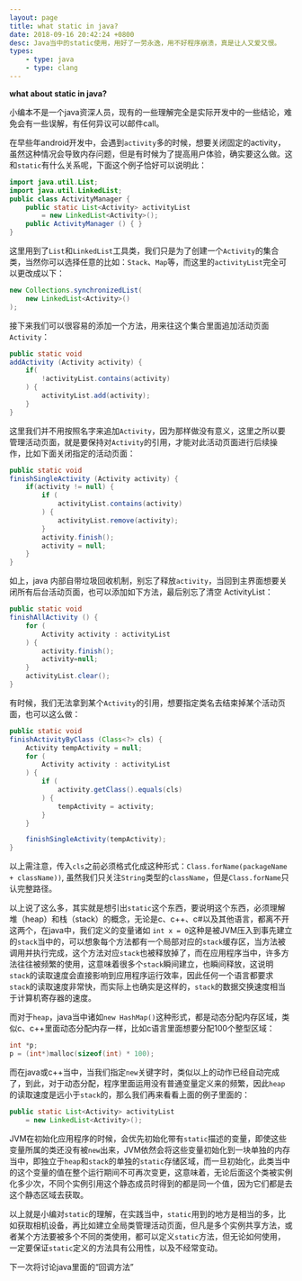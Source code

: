 ```yaml
---
layout: page
title: what static in java?
date: 2018-09-16 20:42:24 +0800
desc: Java当中的static使用，用好了一劳永逸，用不好程序崩溃，真是让人又爱又恨。
types:
    - type: java
    - type: clang
---
```


**what about static in java?**

小编本不是一个java资深人员，现有的一些理解完全是实际开发中的一些结论，难免会有一些误解，有任何异议可以邮件call。

在早些年android开发中，会遇到`activity`多的时候，想要关闭固定的activity，虽然这种情况会导致内存问题，但是有时候为了提高用户体验，确实要这么做。这和`static`有什么关系呢，下面这个例子恰好可以说明此：

```java
import java.util.List;
import java.util.LinkedList;
public class ActivityManager {
    public static List<Activity> activityList 
        = new LinkedList<Activity>();
    public ActivityManager () { }
}
```

这里用到了`List`和`LinkedList`工具类，我们只是为了创建一个`Activity`的集合类，当然你可以选择任意的比如：`Stack`、`Map`等，而这里的`activityList`完全可以更改成以下：

```java
new Collections.synchronizedList(
    new LinkedList<Activity>()
);
```

接下来我们可以很容易的添加一个方法，用来往这个集合里面追加活动页面`Activity`：

```java
public static void 
addActivity (Activity activity) {
    if(
        !activityList.contains(activity)
    ) {
        activityList.add(activity);
    }
}
```

这里我们并不用按照名字来追加`Activity`，因为那样做没有意义，这里之所以要管理活动页面，就是要保持对`Activity`的引用，才能对此活动页面进行后续操作，比如下面关闭指定的活动页面：

```java
public static void
finishSingleActivity (Activity activity) {
    if(activity != null) {
        if (
            activityList.contains(activity)
        ) {
            activityList.remove(activity);
        }
        activity.finish();
        activity = null;
    }
}
```

如上，java 内部自带垃圾回收机制，别忘了释放`activity`，当回到主界面想要关闭所有后台活动页面，也可以添加如下方法，最后别忘了清空 ActivityList：

```java
public static void
finishAllActivity () {
    for (
        Activity activity : activityList
    ) {
        activity.finish();
        activity=null;
    }
    activityList.clear();
}
```

有时候，我们无法拿到某个`Activity`的引用，想要指定类名去结束掉某个活动页面，也可以这么做：

```java
public static void
finishActivityByClass (Class<?> cls) {
    Activity tempActivity = null;
    for (
        Activity activity : activityList
    ) {
        if (
            activity.getClass().equals(cls)
        ) {
            tempActivity = activity;
        }
    }

    finishSingleActivity(tempActivity);
}
```

以上需注意，传入`cls`之前必须格式化成这种形式：`Class.forName(packageName + className))`,
虽然我们只关注`String`类型的`className`，但是`Class.forName`只认完整路径。

以上说了这么多，其实就是想引出`static`这个东西，要说明这个东西，必须理解堆（heap）和栈（stack）的概念，无论是c、c++、c#以及其他语言，都离不开这两个，在java中，我们定义的变量诸如 `int x = 0`这种是被JVM压入到事先建立的`stack`当中的，可以想象每个方法都有一个局部对应的`stack`缓存区，当方法被调用并执行完成，这个方法对应`stack`也被释放掉了，而在应用程序当中，许多方法往往被频繁的使用，这意味着很多个`stack`瞬间建立，也瞬间释放，这说明`stack`的读取速度会直接影响到应用程序运行效率，因此任何一个语言都要求`stack`的读取速度非常快，而实际上也确实是这样的，`stack`的数据交换速度相当于计算机寄存器的速度。

而对于`heap`，java当中诸如`new HashMap()`这种形式，都是动态分配内存区域，类似c、c++里面动态分配内存一样，比如c语言里面想要分配100个整型区域：

```c
int *p;
p = (int*)malloc(sizeof(int) * 100);
```

而在java或c++当中，当我们指定`new`关键字时，类似以上的动作已经自动完成了，到此，对于动态分配，程序里面运用没有普通变量定义来的频繁，因此`heap`的读取速度是远小于`stack`的，那么我们再来看看上面的例子里面的：

```java
public static List<Activity> activityList 
    = new LinkedList<Activity>();
```

JVM在初始化应用程序的时候，会优先初始化带有`static`描述的变量，即使这些变量所属的类还没有被`new`出来，JVM依然会将这些变量初始化到一块单独的内存当中，即独立于`heap`和`stack`的单独的`static`存储区域，而一旦初始化，此类当中的这个变量的值在整个运行期间不可再次变更，这意味着，无论后面这个类被实例化多少次，不同个实例引用这个静态成员时得到的都是同一个值，因为它们都是去这个静态区域去获取。

以上就是小编对`static`的理解，在实践当中，`static`用到的地方是相当的多，比如获取相机设备，再比如建立全局类管理活动页面，但凡是多个实例共享方法，或者某个方法要被多个不同的类使用，都可以定义`static`方法，但无论如何使用，一定要保证`static`定义的方法具有公用性，以及不经常变动。

下一次将讨论java里面的“回调方法”

